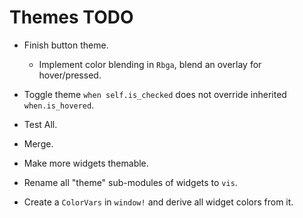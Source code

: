 # Themes TODO

* Finish button theme.
    - Implement color blending in `Rbga`, blend an overlay for hover/pressed.
* Toggle theme `when self.is_checked` does not override inherited `when.is_hovered`.
* Test All.
* Merge.

* Make more widgets themable.
* Rename all "theme" sub-modules of widgets to `vis`.
* Create a `ColorVars` in `window!` and derive all widget colors from it.